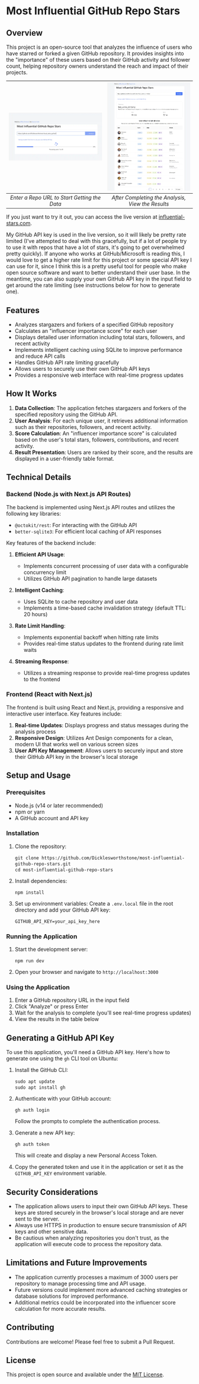 # Most Influential GitHub Repo Stars

## Overview

This project is an open-source tool that analyzes the influence of users who have starred or forked a given GitHub repository. It provides insights into the "importance" of these users based on their GitHub activity and follower count, helping repository owners understand the reach and impact of their projects.

| ![Screenshot 1](https://raw.githubusercontent.com/Dicklesworthstone/most-influential-github-repo-stars/main/screenshot_1.webp) | ![Screenshot 2](https://raw.githubusercontent.com/Dicklesworthstone/most-influential-github-repo-stars/main/screenshot_2.webp) |
|:--:|:--:|
| *Enter a Repo URL to Start Getting the Data* | *After Completing the Analysis, View the Results* |

If you just want to try it out, you can access the live version at [influential-stars.com](https://influential-stars.com/).

My GitHub API key is used in the live version, so it will likely be pretty rate limited (I've attempted to deal with this gracefully, but if a lot of people try to use it with repos that have a lot of stars, it's going to get overwhelmed pretty quickly). If anyone who works at GitHub/Microsoft is reading this, I would love to get a higher rate limit for this project or some special API key I can use for it, since I think this is a pretty useful tool for people who make open source software and want to better understand their user base. In the meantime, you can also supply your own GitHub API key in the input field to get around the rate limiting (see instructions below for how to generate one).

## Features

- Analyzes stargazers and forkers of a specified GitHub repository
- Calculates an "influencer importance score" for each user
- Displays detailed user information including total stars, followers, and recent activity
- Implements intelligent caching using SQLite to improve performance and reduce API calls
- Handles GitHub API rate limiting gracefully
- Allows users to securely use their own GitHub API keys
- Provides a responsive web interface with real-time progress updates

## How It Works

1. **Data Collection**: The application fetches stargazers and forkers of the specified repository using the GitHub API.
2. **User Analysis**: For each unique user, it retrieves additional information such as their repositories, followers, and recent activity.
3. **Score Calculation**: An "influencer importance score" is calculated based on the user's total stars, followers, contributions, and recent activity.
4. **Result Presentation**: Users are ranked by their score, and the results are displayed in a user-friendly table format.

## Technical Details

### Backend (Node.js with Next.js API Routes)

The backend is implemented using Next.js API routes and utilizes the following key libraries:

- `@octokit/rest`: For interacting with the GitHub API
- `better-sqlite3`: For efficient local caching of API responses

Key features of the backend include:

1. **Efficient API Usage**:
   - Implements concurrent processing of user data with a configurable concurrency limit
   - Utilizes GitHub API pagination to handle large datasets

2. **Intelligent Caching**:
   - Uses SQLite to cache repository and user data
   - Implements a time-based cache invalidation strategy (default TTL: 20 hours)

3. **Rate Limit Handling**:
   - Implements exponential backoff when hitting rate limits
   - Provides real-time status updates to the frontend during rate limit waits

4. **Streaming Response**:
   - Utilizes a streaming response to provide real-time progress updates to the frontend

### Frontend (React with Next.js)

The frontend is built using React and Next.js, providing a responsive and interactive user interface. Key features include:

1. **Real-time Updates**: Displays progress and status messages during the analysis process
2. **Responsive Design**: Utilizes Ant Design components for a clean, modern UI that works well on various screen sizes
3. **User API Key Management**: Allows users to securely input and store their GitHub API key in the browser's local storage

## Setup and Usage

### Prerequisites

- Node.js (v14 or later recommended)
- npm or yarn
- A GitHub account and API key

### Installation

1. Clone the repository:
   ```
   git clone https://github.com/Dicklesworthstone/most-influential-github-repo-stars.git
   cd most-influential-github-repo-stars
   ```

2. Install dependencies:
   ```
   npm install
   ```

3. Set up environment variables:
   Create a `.env.local` file in the root directory and add your GitHub API key:
   ```
   GITHUB_API_KEY=your_api_key_here
   ```

### Running the Application

1. Start the development server:
   ```
   npm run dev
   ```

2. Open your browser and navigate to `http://localhost:3000`

### Using the Application

1. Enter a GitHub repository URL in the input field
2. Click "Analyze" or press Enter
3. Wait for the analysis to complete (you'll see real-time progress updates)
4. View the results in the table below

## Generating a GitHub API Key

To use this application, you'll need a GitHub API key. Here's how to generate one using the `gh` CLI tool on Ubuntu:

1. Install the GitHub CLI:
   ```
   sudo apt update
   sudo apt install gh
   ```

2. Authenticate with your GitHub account:
   ```
   gh auth login
   ```
   Follow the prompts to complete the authentication process.

3. Generate a new API key:
   ```
   gh auth token
   ```
   This will create and display a new Personal Access Token.

4. Copy the generated token and use it in the application or set it as the `GITHUB_API_KEY` environment variable.

## Security Considerations

- The application allows users to input their own GitHub API keys. These keys are stored securely in the browser's local storage and are never sent to the server.
- Always use HTTPS in production to ensure secure transmission of API keys and other sensitive data.
- Be cautious when analyzing repositories you don't trust, as the application will execute code to process the repository data.

## Limitations and Future Improvements

- The application currently processes a maximum of 3000 users per repository to manage processing time and API usage.
- Future versions could implement more advanced caching strategies or database solutions for improved performance.
- Additional metrics could be incorporated into the influencer score calculation for more accurate results.

## Contributing

Contributions are welcome! Please feel free to submit a Pull Request.

## License

This project is open source and available under the [MIT License](LICENSE).